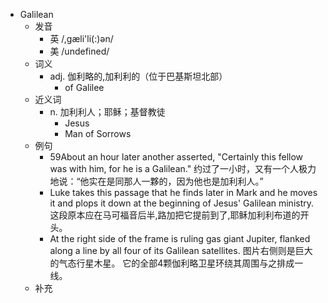 - Galilean
  - 发音
    - 英 /,gæli'li(:)ən/
    - 美 /undefined/
  - 词义
    - adj. 伽利略的,加利利的（位于巴基斯坦北部）
      - of Galilee 
  - 近义词
    - n. 加利利人；耶稣；基督教徒
      - Jesus
      - Man of Sorrows
  - 例句
    - 59About an hour later another asserted, "Certainly this fellow was with him, for he is a Galilean." 约过了一小时，又有一个人极力地说：“他实在是同那人一夥的，因为他也是加利利人。”
    - Luke takes this passage that he finds later in Mark and he moves it and plops it down at the beginning of Jesus' Galilean ministry. 这段原本应在马可福音后半,路加把它提前到了,耶稣加利利布道的开头。
    - At the right side of the frame is ruling gas giant Jupiter, flanked along a line by all four of its Galilean satellites. 图片右侧则是巨大的气态行星木星。 它的全部4颗伽利略卫星环绕其周围与之排成一线。
  - 补充